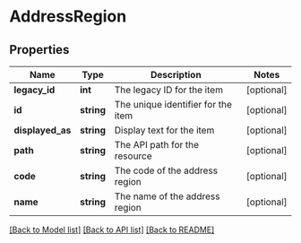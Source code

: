 # AddressRegion

## Properties
Name | Type | Description | Notes
------------ | ------------- | ------------- | -------------
**legacy_id** | **int** | The legacy ID for the item | [optional] 
**id** | **string** | The unique identifier for the item | [optional] 
**displayed_as** | **string** | Display text for the item | [optional] 
**path** | **string** | The API path for the resource | [optional] 
**code** | **string** | The code of the address region | [optional] 
**name** | **string** | The name of the address region | [optional] 

[[Back to Model list]](../README.md#documentation-for-models) [[Back to API list]](../README.md#documentation-for-api-endpoints) [[Back to README]](../README.md)


